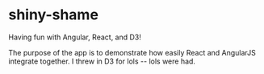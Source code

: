 shiny-shame
===========

Having fun with Angular, React, and D3!

The purpose of the app is to demonstrate how easily React and AngularJS integrate together. I threw in D3 for lols -- lols were had.
